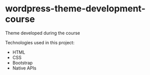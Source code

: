 # wordpress-theme-development-course
Theme developed during the course

Technologies used in this project:

  - HTML
  - CSS
  - Bootstrap
  - Native APIs
